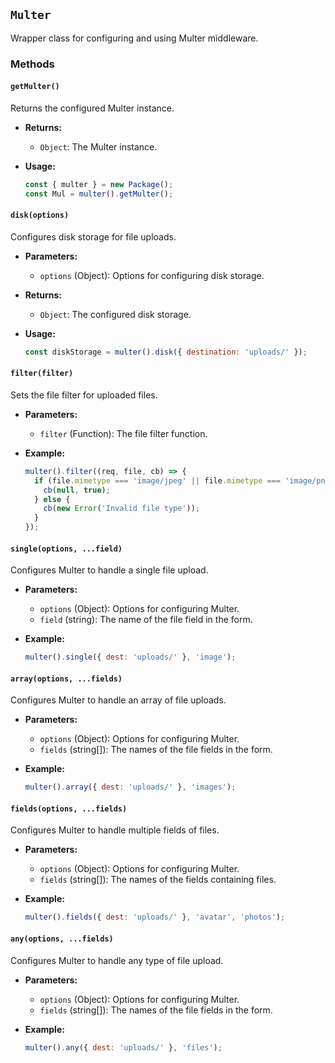 ## `Multer`

Wrapper class for configuring and using Multer middleware.

### Methods

#### `getMulter()`

Returns the configured Multer instance.

- **Returns:**
  - `Object`: The Multer instance.

- **Usage:**
  ```javascript
  const { multer } = new Package();
  const Mul = multer().getMulter();
  ```

#### `disk(options)`

Configures disk storage for file uploads.

- **Parameters:**
  - `options` (Object): Options for configuring disk storage.

- **Returns:**
  - `Object`: The configured disk storage.

- **Usage:**
  ```javascript
  const diskStorage = multer().disk({ destination: 'uploads/' });
  ```

#### `filter(filter)`

Sets the file filter for uploaded files.

- **Parameters:**
  - `filter` (Function): The file filter function.

- **Example:**
  ```javascript
  multer().filter((req, file, cb) => {
    if (file.mimetype === 'image/jpeg' || file.mimetype === 'image/png') {
      cb(null, true);
    } else {
      cb(new Error('Invalid file type'));
    }
  });
  ```

#### `single(options, ...field)`

Configures Multer to handle a single file upload.

- **Parameters:**
  - `options` (Object): Options for configuring Multer.
  - `field` (string): The name of the file field in the form.

- **Example:**
  ```javascript
  multer().single({ dest: 'uploads/' }, 'image');
  ```

#### `array(options, ...fields)`

Configures Multer to handle an array of file uploads.

- **Parameters:**
  - `options` (Object): Options for configuring Multer.
  - `fields` (string[]): The names of the file fields in the form.

- **Example:**
  ```javascript
  multer().array({ dest: 'uploads/' }, 'images');
  ```

#### `fields(options, ...fields)`

Configures Multer to handle multiple fields of files.

- **Parameters:**
  - `options` (Object): Options for configuring Multer.
  - `fields` (string[]): The names of the fields containing files.

- **Example:**
  ```javascript
  multer().fields({ dest: 'uploads/' }, 'avatar', 'photos');
  ```

#### `any(options, ...fields)`

Configures Multer to handle any type of file upload.

- **Parameters:**
  - `options` (Object): Options for configuring Multer.
  - `fields` (string[]): The names of the file fields in the form.

- **Example:**
  ```javascript
  multer().any({ dest: 'uploads/' }, 'files');
  ```